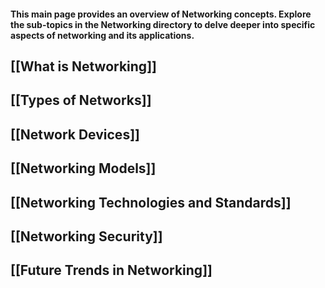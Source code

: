 #### This main page provides an overview of Networking concepts. Explore the sub-topics in the Networking directory to delve deeper into specific aspects of networking and its applications.

## [[What is Networking]]

## [[Types of Networks]]

## [[Network Devices]]

## [[Networking Models]]

## [[Networking Technologies and Standards]]

## [[Networking Security]]

## [[Future Trends in Networking]]


